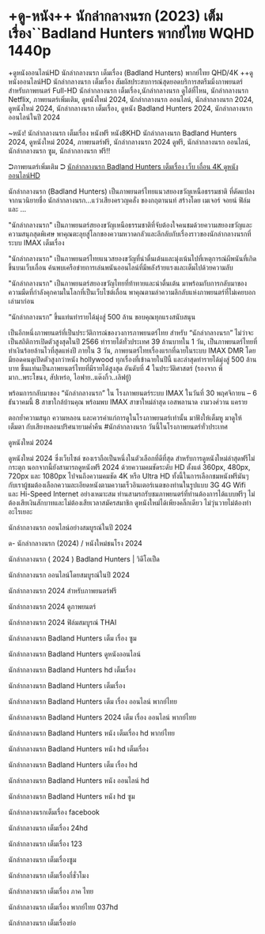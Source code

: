 <h1>+ดู-หนัง++ นักล่ากลางนรก (2023) เต็มเรื่อง``Badland Hunters พากย์ไทย WQHD 1440p</h1>


+ดูหนังออนไลน์HD นักล่ากลางนรก เต็มเรื่อง (Badland Hunters) พากย์ไทย QHD/4K ++ดูหนังออนไลน์HD นักล่ากลางนรก เต็มเรื่อง สัมผัสประสบการณ์สุดยอดบริการสตรีมมิ่งภาพยนตร์สำหรับภาพยนตร์ Full-HD นักล่ากลางนรก เต็มเรื่อง,นักล่ากลางนรก ดูได้ที่ไหน, นักล่ากลางนรก Netflix, ภาพยนตร์เพิ่มเติม, ดูหนังใหม่ 2024, นักล่ากลางนรก ออนไลน์, นักล่ากลางนรก 2024, ดูหนังใหม่ 2024, นักล่ากลางนรก เต็มเรื่อง, ดูหนัง Badland Hunters 2024, นักล่ากลางนรก ออนไลน์ในปี 2024



~หนัง! นักล่ากลางนรก เต็มเรื่อง หนังฟรี หนัง8KHD นักล่ากลางนรก Badland Hunters 2024, ดูหนังใหม่ 2024, ภาพยนตร์ฟรี, นักล่ากลางนรก 2024 ดูฟรี, นักล่ากลางนรก ออนไลน์, นักล่ากลางนรก ซูม, นักล่ากลางนรก ฟรี!!



➲ภาพยนตร์เพิ่มเติม ➲ [นักล่ากลางนรก Badland Hunters เต็มเรื่อง เว็บ เถื่อน 4K ดูหนังออนไลน์HD](https://123cinephilejourney.xyz/th/movie/933131)




นักล่ากลางนรก (Badland Hunters) เป็นภาพยนตร์ไทยแนวสยองขวัญเหนือธรรมชาติ ที่ดัดแปลงจากนวนิยายชื่อ นักล่ากลางนรก...แว่วเสียงครวญคลั่ง ของกฤตานนท์ สร้างโดย เมเจอร์ จอยน์ ฟิล์ม และ ...



"นักล่ากลางนรก" เป็นภาพยนตร์สยองขวัญเหนือธรรมชาติที่จับต้องใจคนชมด้วยความสยองขวัญและความสนุกสุดพิเศษ พาคุณตะลุยสู่โลกของความหวาดกลัวและลึกลับกับเรื่องราวของนักล่ากลางนรกที่ระบบ IMAX เต็มเรื่อง



"นักล่ากลางนรก" เป็นภาพยนตร์ไทยแนวสยองขวัญที่น่าตื่นเต้นและมุ่งเน้นไปที่เหตุการณ์ผีพนันที่เกิดขึ้นบนเว็บเถื่อน ค้นพบเครือข่ายการเล่นพนันออนไลน์ที่มีพลังร้ายแรงและเต็มไปด้วยความลับ



"นักล่ากลางนรก" เป็นภาพยนตร์สยองขวัญไทยที่ท้าทายและน่าตื่นเต้น มาพร้อมกับการกลับมาของความมืดที่กำลังคุกคามในโลกที่เป็นเว็บไซต์เถื่อน พาคุณตามล่าความลึกลับแห่งภาพยนตร์ที่ไม่เคยบอกเล่ามาก่อน



“นักล่ากลางนรก” ขึ้นแท่นทำรายได้มุ่งสู่ 500 ล้าน ขอบคุณทุกแรงสนับสนุน



เป็นอีกหนึ่งภาพยนตร์ที่เป็นประวัติการณ์ของวงการภาพยนตร์ไทย สำหรับ “นักล่ากลางนรก” ไม่ว่าจะเป็นสถิติการเปิดตัวสูงสุดในปี 2566 ทำรายได้ทั่วประเทศ 39 ล้านบาทใน 1 วัน, เป็นภาพยนตร์ไทยที่ทำเงินร้อยล้านไวที่สุดแห่งปี ภายใน 3 วัน, ภาพยนตร์ไทยเรื่องแรกที่ฉายในระบบ IMAX DMR โดยมียอดคนดูเปิดตัวสูงกว่าหนัง hollywood ทุกเรื่องที่เข้าฉายในปีนี้ และล่าสุดทำรายได้มุ่งสู่ 500 ล้านบาท ขึ้นแท่นเป็นภาพยนตร์ไทยที่มีรายได้สูงสุด อันดับที่ 4 ในประวัติศาสตร์ (รองจาก พี่มาก..พระโขนง, สัปเหร่อ, ไอฟาย..แต๊งกิ้ว..เลิฟยู้)



พร้อมการกลับมาของ “นักล่ากลางนรก” ใน โรงภาพยนตร์ระบบ IMAX ในวันที่ 30 พฤศจิกายน – 6 ธันวาคมนี้ 8 สาขาใกล้บ้านคุณ พร้อมพบ IMAX สาขาใหม่ล่าสุด เอสพลานาด งามวงศ์วาน แคราย



ตอกย้ำความสนุก ความหลอน และควรค่าแก่การดูในโรงภาพยนตร์เท่านั้น มาฟังให้เต็มหู มาดูให้เต็มตา กับเสียงหลอนปริศนายามค่ำคืน #นักล่ากลางนรก วันนี้ในโรงภาพยนตร์ทั่วประเทศ



ดูหนังใหม่ 2024



ดูหนังใหม่ 2024 ซึ่งเว็บไซต์ ของเราถือเป็นหนึ่งในตัวเลือกที่ดีที่สุด สำหรับการดูหนังใหม่ล่าสุดฟรีไม่กระตุก นอกจากนี้ยังสามารถดูหนังฟรี 2024 ด้วยความคมชัดระดับ HD ตั้งแต่ 360px, 480px, 720px และ 1080px ไปจนถึงความคมชัด 4K หรือ Ultra HD ทั้งนี้ในการเลือกชมหนังฟรีมันๆ กับเราผู้ชมต้องเลือกความละเอียดหนังตามความเร็วอินเตอร์เนตของท่านในรูปแบบ 3G 4G Wifi และ Hi-Speed Internet อย่างเหมาะสม ท่านสามรถรับชมภาพยนตร์ที่ท่านต้องการได้แบบฟรีๆ ไม่ต้องเสียเงินสักบาทและไม่ต้องเสียเวลาสมัครสมาชิก ดูหนังใหม่ได้เพียงคลิ๊กเดียว ไม่วุ่นวายไม่ต้องทำอะไรเยอะ



นักล่ากลางนรก ออนไลน์อย่างสมบูรณ์ในปี 2024



ด- นักล่ากลางนรก (2024) / หนังใหม่ชนโรง 2024



นักล่ากลางนรก ( 2024 ) Badland Hunters | วิดีโอเป็ด



นักล่ากลางนรก ออนไลน์โดยสมบูรณ์ในปี 2024



นักล่ากลางนรก 2024 สำหรับภาพยนตร์ฟรี



นักล่ากลางนรก 2024 ดูภาพยนตร์



นักล่ากลางนรก 2024 ฟิล์มสมบูรณ์ THAI



นักล่ากลางนรก Badland Hunters เต็ม เรื่อง ซูม



นักล่ากลางนรก Badland Hunters ดูหนังออนไลน์



นักล่ากลางนรก Badland Hunters hd เต็มเรื่อง



นักล่ากลางนรก Badland Hunters เต็มเรื่อง



นักล่ากลางนรก Badland Hunters เต็ม เรื่อง ออนไลน์ พากย์ไทย



นักล่ากลางนรก Badland Hunters 2024 เต็ม เรื่อง ออนไลน์ พากย์ไทย



นักล่ากลางนรก Badland Hunters หนัง เต็มเรื่อง hd พากย์ไทย



นักล่ากลางนรก Badland Hunters หนัง hd เต็มเรื่อง



นักล่ากลางนรก Badland Hunters เต็ม เรื่อง hd



นักล่ากลางนรก Badland Hunters หนัง ออนไลน์ hd



นักล่ากลางนรก Badland Hunters หนัง hd ซูม



นักล่ากลางนรกเต็มเรื่อง facebook



นักล่ากลางนรก เต็มเรื่อง 24hd



นักล่ากลางนรก เต็มเรื่อง 123



นักล่ากลางนรก เต็มเรื่องซูม



นักล่ากลางนรก เต็มเรื่องกี่ชั่วโมง



นักล่ากลางนรก เต็มเรื่อง ภาค ไทย



นักล่ากลางนรก เต็มเรื่อง พากย์ไทย 037hd



นักล่ากลางนรก เต็มเรื่องย่อ
